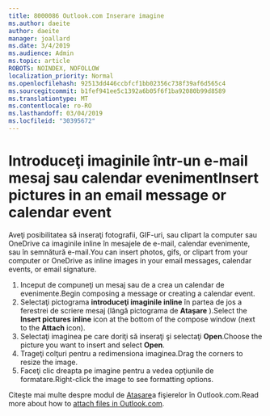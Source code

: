 ```yaml
---
title: 8000086 Outlook.com Inserare imagine
ms.author: daeite
author: daeite
manager: joallard
ms.date: 3/4/2019
ms.audience: Admin
ms.topic: article
ROBOTS: NOINDEX, NOFOLLOW
localization_priority: Normal
ms.openlocfilehash: 92513dd446ccbfcf1bb02356c738f39af6d565c4
ms.sourcegitcommit: b1fef941ee5c1392a6b05f6f1ba92080b99d8589
ms.translationtype: MT
ms.contentlocale: ro-RO
ms.lasthandoff: 03/04/2019
ms.locfileid: "30395672"
---
```

# <a name="insert-pictures-in-an-email-message-or-calendar-event"></a><span data-ttu-id="2529f-102">Introduceţi imaginile într-un e-mail mesaj sau calendar eveniment</span><span class="sxs-lookup"><span data-stu-id="2529f-102">Insert pictures in an email message or calendar event</span></span>

<span data-ttu-id="2529f-103">Aveţi posibilitatea să inseraţi fotografii, GIF-uri, sau clipart la computer sau OneDrive ca imaginile inline în mesajele de e-mail, calendar evenimente, sau în semnătură e-mail.</span><span class="sxs-lookup"><span data-stu-id="2529f-103">You can insert photos, gifs, or clipart from your computer or OneDrive as inline images in your email messages, calendar events, or email signature.</span></span>

1. <span data-ttu-id="2529f-104">Inceput de compuneţi un mesaj sau de a crea un calendar de evenimente.</span><span class="sxs-lookup"><span data-stu-id="2529f-104">Begin composing a message or creating a calendar event.</span></span>
2. <span data-ttu-id="2529f-105">Selectaţi pictograma **introduceţi imaginile inline** în partea de jos a ferestrei de scriere mesaj (lângă pictograma de **Atașare** ).</span><span class="sxs-lookup"><span data-stu-id="2529f-105">Select the **Insert pictures inline** icon at the bottom of the compose window (next to the **Attach** icon).</span></span>
3. <span data-ttu-id="2529f-106">Selectaţi imaginea pe care doriţi să inseraţi şi selectaţi **Open**.</span><span class="sxs-lookup"><span data-stu-id="2529f-106">Choose the picture you want to insert and select **Open**.</span></span>
4. <span data-ttu-id="2529f-107">Trageţi colţuri pentru a redimensiona imaginea.</span><span class="sxs-lookup"><span data-stu-id="2529f-107">Drag the corners to resize the image.</span></span>
5. <span data-ttu-id="2529f-108">Faceţi clic dreapta pe imagine pentru a vedea opţiunile de formatare.</span><span class="sxs-lookup"><span data-stu-id="2529f-108">Right-click the image to see formatting options.</span></span>

<span data-ttu-id="2529f-109">Citeşte mai multe despre modul de [Ataşare](https://support.office.com/article/8d7c1ea7-4e5f-44ce-bb6e-c5fcc92ba9ab)a fişierelor în Outlook.com.</span><span class="sxs-lookup"><span data-stu-id="2529f-109">Read more about how to [attach files in Outlook.com](https://support.office.com/article/8d7c1ea7-4e5f-44ce-bb6e-c5fcc92ba9ab).</span></span>
